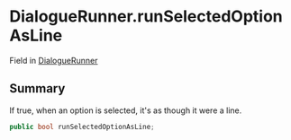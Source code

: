 # DialogueRunner.runSelectedOptionAsLine

Field in [DialogueRunner](/docs/api/csharp/yarn.unity.dialoguerunner.md)

## Summary


If true, when an option is selected, it's as though it were a
line.


```csharp
public bool runSelectedOptionAsLine;
```


